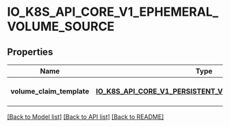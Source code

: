 # IO_K8S_API_CORE_V1_EPHEMERAL_VOLUME_SOURCE

## Properties
Name | Type | Description | Notes
------------ | ------------- | ------------- | -------------
**volume_claim_template** | [**IO_K8S_API_CORE_V1_PERSISTENT_VOLUME_CLAIM_TEMPLATE**](io.k8s.api.core.v1.PersistentVolumeClaimTemplate.md) |  | [optional] [default to null]

[[Back to Model list]](../README.md#documentation-for-models) [[Back to API list]](../README.md#documentation-for-api-endpoints) [[Back to README]](../README.md)


